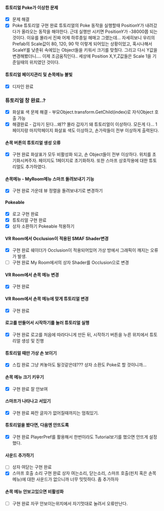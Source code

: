 #### 튜토리얼 Poke가 이상한 문제
- [x] 문제 해결
- [x] Poke 튜토리얼 구현 완료
튜토리얼의 Poke 동작을 실행할때 PositionY가 내려갔다가 올라오는 동작을 해야한다.
근데 실행만 시키면 PositionY가 -38000쯤 되는것이다. 이유를 몰라서 진짜 어제 하루종일 헤매고 그랬는데... 자세히보니 우리의 Prefab의 Scale값이 80, 120, 90 막 이렇게 되어있는 상황이었고, 혹시나해서 ScaleY를 낮춘뒤 속에있는 Object들을 키워서 크기를 맞췄다.
그리고 다시 Y값을 변경해봤더니.... 이제 조금움직인다..
세상에 Position X,Y,Z값들은 Scale 1을 기준일때의 위치였던 것이다.
#### 튜토리얼 페이지관리 및 손목메뉴 불빛
- [x] 디자인 완료
### 튜토리얼 창 완료..?
- [x] 화살표 색 문제 해결 - 부모Object.transform.GetChild(index)로 자식Object 호출 가능
- [x] 해결완료 - 갑자기 된다...왜?? 몰라 갑자기 돼
튜토리얼이 이상하다. 모든게 다... 1페이지랑 마지막페이지 화살표 색도 이상하고, 손가락들이 전부 이상하게 출력된다.
#### 손목 버튼의 튜토리얼 생성 오류
- [x] 구현 완료
화살표가 모두 비활성화 되고, 손 Object들이 전부 이상하다. 위치를 초기화시켜주자. 페이지도 1페이지로 초기화하자. 또한 스마프 상호작용에 대한 튜토리얼도 추가하였다.
#### 손목메뉴 - MyRoom메뉴 스마프 돌려보내기 기능
- [x] 구현 완료
가운데 뷰 정렬을 돌려보내기로 변경하기
#### Pokeable
- [x] 로고 구현 완료
- [x] 튜토리얼 구현 완료
- [x] 상자 소환하기 Pokeable 적용하기
#### VR Room에서 Occlusion이 적용된 SMAF Shader변경
- [x] 구현 완료
쉐이더가 Occlusion이 적용되어있어 가상 방에서 그래픽이 깨지는 오류가 발생. 
- [ ] 구현 완료
My Room에서의 상자 Shader를 Occlusion으로 변경
#### VR Room에서 손목 메뉴 변경
- [x] 구현 완료
#### VR Room에서 손목 메뉴에 맞게 튜토리얼 변경
- [x] 구현 완료
#### 로고를 만들어서 시작하기를 눌러 튜토리얼 실행
- [x] 구현 완료
로고를 처음에 따라다니게 만든 뒤, 시작하기 버튼을 누른 위치에서 튜토리얼 생성 및 진행
#### 튜토리얼 때만 가상 손 보이기
- [x] 스킵 완료
그냥 켜놓아도 될것같은데??? 상자 소환도 Poke로 할 것이니까...
#### 손목 메뉴 크기 키우기
- [x] 구현 완료
잘 안보여
#### 스마프가 나타나고 서있기
- [x] 구현 완료
짜잔 글자가 없어질때까지는 멈춰있기.
#### 튜토리얼을 봤다면, 다음엔 안뜨도록
- [x] 구현 완료
PlayerPref를 활용해서 한번이라도 Tutorial보기를 했으면 안뜨게 설정했다.
#### 사운드 추가하기
- [ ] 상자 여닫는 구현 완료
- [x] 스마프 호출 소리 구현 완료
상자 여는소리, 닫는소리, 스마프 호출(핀치 혹은 손목메뉴)에 대한 사운드가 없으니까 너무 밋밋하다. 좀 추가하자
#### 손목 메뉴 안보고있으면 비활성화
- [ ] 구현 완료
자꾸 안보이는위치에서 자기멋대로 눌려서 오류만난다.